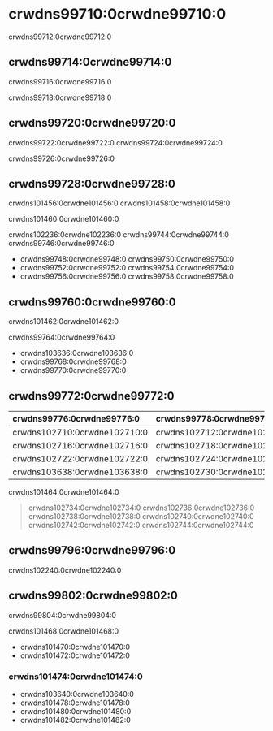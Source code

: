 # crwdns99710:0crwdne99710:0

<p class="description">crwdns99712:0crwdne99712:0</p>

## crwdns99714:0crwdne99714:0

crwdns99716:0crwdne99716:0

crwdns99718:0crwdne99718:0

## crwdns99720:0crwdne99720:0

crwdns99722:0crwdne99722:0 crwdns99724:0crwdne99724:0

crwdns99726:0crwdne99726:0

## crwdns99728:0crwdne99728:0

crwdns101456:0crwdne101456:0 crwdns101458:0crwdne101458:0

crwdns101460:0crwdne101460:0

crwdns102236:0crwdne102236:0 crwdns99744:0crwdne99744:0 crwdns99746:0crwdne99746:0

- crwdns99748:0crwdne99748:0 crwdns99750:0crwdne99750:0
- crwdns99752:0crwdne99752:0 crwdns99754:0crwdne99754:0
- crwdns99756:0crwdne99756:0 crwdns99758:0crwdne99758:0

## crwdns99760:0crwdne99760:0

crwdns101462:0crwdne101462:0

crwdns99764:0crwdne99764:0

- crwdns103636:0crwdne103636:0
- crwdns99768:0crwdne99768:0
- crwdns99770:0crwdne99770:0

## crwdns99772:0crwdne99772:0

| crwdns99776:0crwdne99776:0   | crwdns99778:0crwdne99778:0   | crwdns102708:0crwdne102708:0 |
|:---------------------------- |:---------------------------- | ---------------------------- |
| crwdns102710:0crwdne102710:0 | crwdns102712:0crwdne102712:0 | crwdns102714:0crwdne102714:0 |
| crwdns102716:0crwdne102716:0 | crwdns102718:0crwdne102718:0 | crwdns102720:0crwdne102720:0 |
| crwdns102722:0crwdne102722:0 | crwdns102724:0crwdne102724:0 | crwdns102726:0crwdne102726:0 |
| crwdns103638:0crwdne103638:0 | crwdns102730:0crwdne102730:0 | crwdns102732:0crwdne102732:0 |


crwdns101464:0crwdne101464:0

> crwdns102734:0crwdne102734:0 crwdns102736:0crwdne102736:0 crwdns102738:0crwdne102738:0 crwdns102740:0crwdne102740:0 crwdns102742:0crwdne102742:0 crwdns102744:0crwdne102744:0

## crwdns99796:0crwdne99796:0

crwdns102240:0crwdne102240:0

## crwdns99802:0crwdne99802:0

crwdns99804:0crwdne99804:0

crwdns101468:0crwdne101468:0

- crwdns101470:0crwdne101470:0
- crwdns101472:0crwdne101472:0

### crwdns101474:0crwdne101474:0

- crwdns103640:0crwdne103640:0
- crwdns101478:0crwdne101478:0
- crwdns101480:0crwdne101480:0
- crwdns101482:0crwdne101482:0